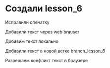 ﻿# Создали lesson_6

Исправили опечатку

Добавили текст через web brauser

Добавим текст локально

Добавили текст в новой ветке branch_lesson_6

Разрешаем конфликт текст в браузере
